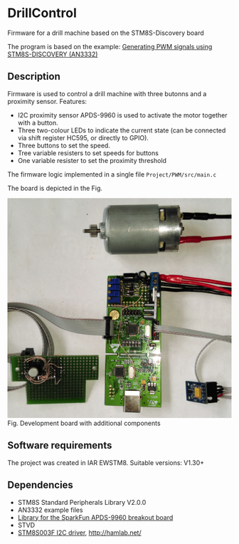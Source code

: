 # DrillControl
Firmware for a drill machine based on the STM8S-Discovery board

The program is based on the example: [Generating PWM signals using STM8S-DISCOVERY (AN3332)](https://www.st.com/en/embedded-software/stsw-stm8036.html)

## Description
Firmware is used to control a drill machine with three butonns and a proximity sensor.
Features:
- I2C proximity sensor APDS-9960 is used to activate the motor together with a button.
- Three two-colour LEDs to indicate the current state (can be connected via shift register HC595, or directly to GPIO).
- Three buttons to set the speed.
- Tree variable resisters to set speeds for buttons
- One variable resister to set the proximity threshold

The firmware logic implemented in a single file `Project/PWM/src/main.c`

The board is depicted in the Fig.

![Development board](Board/board_with_motor.jpg)
Fig. Development board with additional components

## Software requirements
The project was created in IAR EWSTM8. Suitable versions: V1.30+

## Dependencies
- STM8S Standard Peripherals Library V2.0.0
- AN3332 example files
- [Library for the SparkFun APDS-9960 breakout board](https://github.com/sparkfun/SparkFun_APDS-9960_Sensor_Arduino_Library)
- STVD
- [STM8S003F I2C driver](https://git.shilov.pp.ua/shiva/VAPC2/raw/branch/master/lib/i2c.c), http://hamlab.net/



